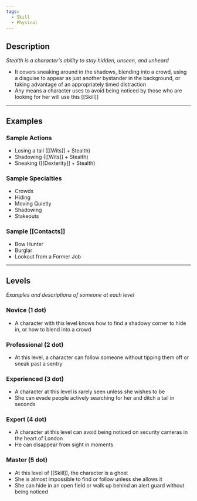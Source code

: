 ```yaml
---
tags:
  - Skill
  - Physical
---
```


## Description

_Stealth is a character’s ability to stay hidden, unseen, and unheard_
- It covers sneaking around in the shadows, blending into a crowd, using a disguise to appear as just another bystander in the background, or taking advantage of an appropriately timed distraction
- Any means a character uses to avoid being noticed by those who are looking for her will use this [[Skill]]

---

## Examples

### Sample Actions

- Losing a tail ([[Wits]] + Stealth)
- Shadowing ([[Wits]] + Stealth)
- Sneaking ([[Dexterity]] + Stealth)

### Sample Specialties

- Crowds
- Hiding
- Moving Quietly
- Shadowing
- Stakeouts

### Sample [[Contacts]]

- Bow Hunter
- Burglar
- Lookout from a Former Job

---

## Levels

_Examples and descriptions of someone at each level_

### Novice (1 dot)

- A character with this level knows how to find a shadowy corner to hide in, or how to blend into a crowd

### Professional (2 dot)

- At this level, a character can follow someone without tipping them off or sneak past a sentry

### Experienced (3 dot)

- A character at this level is rarely seen unless she wishes to be
- She can evade people actively searching for her and ditch a tail in seconds

### Expert (4 dot)

- A character at this level can avoid being noticed on security cameras in the heart of London
- He can disappear from sight in moments

### Master (5 dot)

- At this level of [[Skill]], the character is a ghost
- She is almost impossible to find or follow unless she allows it
- She can hide in an open field or walk up behind an alert guard without being noticed
